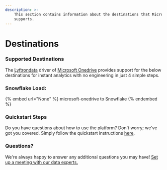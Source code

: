 ```yaml
---
description: >-
    This section contains information about the destinations that Microsoft Onedrive
    supports.
---
```


# Destinations

### Supported Destinations

The [Lyftrondata](https://www.lyftrondata.com/) driver of [Microsoft Onedrive](None) provides support for the below destinations for instant analytics with no engineering in just 4 simple steps.

### Snowflake Load:

{% embed url="None" %}
microsoft-onedrive to Snowflake
{% endembed %}

### Quickstart Steps

Do you have questions about how to use the platform? Don't worry; we've got you covered. Simply follow the quickstart instructions [here](README.md).

### Questions? <a href="#questions" id="questions"></a>

We're always happy to answer any additional questions you may have! [Set up a meeting with our data experts.](https://www.lyftrondata.com/book-a-meeting/)
